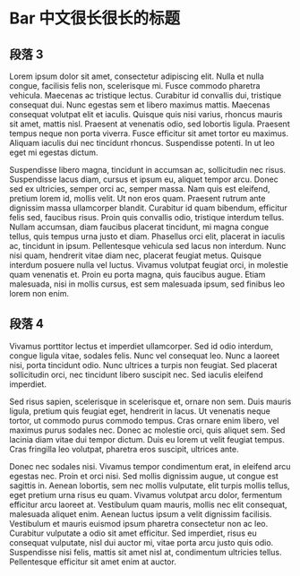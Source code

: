# Bar 中文很长很长的标题

## 段落 3
Lorem ipsum dolor sit amet, consectetur adipiscing elit. Nulla et nulla congue, facilisis felis non, scelerisque mi. Fusce commodo pharetra vehicula. Maecenas ac tristique lectus. Curabitur id convallis dui, tristique consequat dui. Nunc egestas sem et libero maximus mattis. Maecenas consequat volutpat elit et iaculis. Quisque quis nisi varius, rhoncus mauris sit amet, mattis nisl. Praesent at venenatis odio, sed lobortis ligula. Praesent tempus neque non porta viverra. Fusce efficitur sit amet tortor eu maximus. Aliquam iaculis dui nec tincidunt rhoncus. Suspendisse potenti. In ut leo eget mi egestas dictum.

Suspendisse libero magna, tincidunt in accumsan ac, sollicitudin nec risus. Suspendisse lacus diam, cursus et ipsum eu, aliquet tempor arcu. Donec sed ex ultricies, semper orci ac, semper massa. Nam quis est eleifend, pretium lorem id, mollis velit. Ut non eros quam. Praesent rutrum ante dignissim massa ullamcorper blandit. Curabitur id quam bibendum, efficitur felis sed, faucibus risus. Proin quis convallis odio, tristique interdum tellus. Nullam accumsan, diam faucibus placerat tincidunt, mi magna congue tellus, quis tempus urna justo et diam. Phasellus orci elit, placerat in iaculis ac, tincidunt in ipsum. Pellentesque vehicula sed lacus non interdum. Nunc nisi quam, hendrerit vitae diam nec, placerat feugiat metus. Quisque interdum posuere nulla vel luctus. Vivamus volutpat feugiat orci, in molestie quam venenatis et. Proin eu porta magna, quis faucibus augue. Etiam malesuada, nisi in mollis cursus, est sem malesuada ipsum, sed finibus leo lorem non enim.

## 段落 4

Vivamus porttitor lectus et imperdiet ullamcorper. Sed id odio interdum, congue ligula vitae, sodales felis. Nunc vel consequat leo. Nunc a laoreet nisi, porta tincidunt odio. Nunc ultrices a turpis non feugiat. Sed placerat sollicitudin orci, nec tincidunt libero suscipit nec. Sed iaculis eleifend imperdiet.

Sed risus sapien, scelerisque in scelerisque et, ornare non sem. Duis mauris ligula, pretium quis feugiat eget, hendrerit in lacus. Ut venenatis neque tortor, ut commodo purus commodo tempus. Cras ornare enim libero, vel maximus purus sodales nec. Donec ac molestie orci, quis aliquet sem. Sed lacinia diam vitae dui tempor dictum. Duis eu lorem ut velit feugiat tempus. Cras fringilla leo volutpat, pharetra eros suscipit, ultrices ante.

Donec nec sodales nisi. Vivamus tempor condimentum erat, in eleifend arcu egestas nec. Proin et orci nisi. Sed mollis dignissim augue, ut congue est sagittis in. Aenean lobortis, sem nec mollis vulputate, elit turpis mollis tellus, eget pretium urna risus eu quam. Vivamus volutpat arcu dolor, fermentum efficitur arcu laoreet at. Vestibulum quam mauris, mollis nec elit consequat, malesuada aliquet enim. Aenean luctus ipsum a velit dignissim facilisis. Vestibulum et mauris euismod ipsum pharetra consectetur non ac leo. Curabitur vulputate a odio sit amet efficitur. Sed imperdiet, risus eu consequat vulputate, nisl dui auctor mi, vitae porta arcu justo quis odio. Suspendisse nisi felis, mattis sit amet nisl at, condimentum ultricies tellus. Pellentesque efficitur sit amet enim at auctor.
